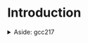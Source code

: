 # Introduction

<details>

<summary>Aside: gcc217</summary>

In COS217, `gcc217` is used instead of `gcc`. It's important to understand that `gcc217` isn't a different compiler; it's simply a shortcut, or an 'alias', set up on armlab to make your life easier. When you type `gcc217`, it's the same as typing gcc with the following options: `gcc -Wall -Wextra -Wno-unused-parameter -ansi -pedantic`. Let's break down what each of these options does:

1. **`-Wall`**: This option tells `gcc` to show you all ("all") warning messages. Warnings are like helpful hints that something might be wrong with your code, even though it might still work.
2. **`-Wextra`**: This goes beyond `-Wall`, showing you even more warnings. It's like having an extra careful check of your code.
3. **`-Wno-unused-parameter`**: Sometimes, you might write a function with parameters (pieces of information) that you end up not using. Normally, `gcc` would warn you about this, but this option tells it not to worry about unused parameters.
4. **`-ansi`**: This ensures your code sticks to the ANSI standard, which is a set of rules for how C code should be written. It's like making sure you're using the 'official' version of C.
5. **`-pedantic`**: This makes `gcc` even stricter, ensuring that every part of your code follows the official standards to the letter. It's like having a very strict teacher checking your work.

So, whenever you use `gcc217` on ArmLab, you're automatically including all these helpful settings. It's a way to make sure you're writing good, clean code and learning the best practices in programming!

</details>
